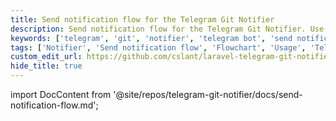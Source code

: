 ```yaml
---
title: Send notification flow for the Telegram Git Notifier
description: Send notification flow for the Telegram Git Notifier. Use the Flowchart and Entity Relationship Diagram to understand how the bot sends notifications to users.
keywords: ['telegram', 'git', 'notifier', 'telegram bot', 'send notification flow', 'send notification flowchart', 'telegram git notifier usage']
tags: ['Notifier', 'Send notification flow', 'Flowchart', 'Usage', 'Telegram Git Notifier Commands', 'Telegram bot', 'Support', 'Development', 'Entity Relationship Diagram', 'ERD']
custom_edit_url: https://github.com/cslant/laravel-telegram-git-notifier/edit/main/docs/send-notification-flow.md
hide_title: true
---
```


<head>
  <meta name="robots" content="index,follow" />
  <meta name="author" content="CSlant" />
</head>


import DocContent from '@site/repos/telegram-git-notifier/docs/send-notification-flow.md';

<DocContent />
